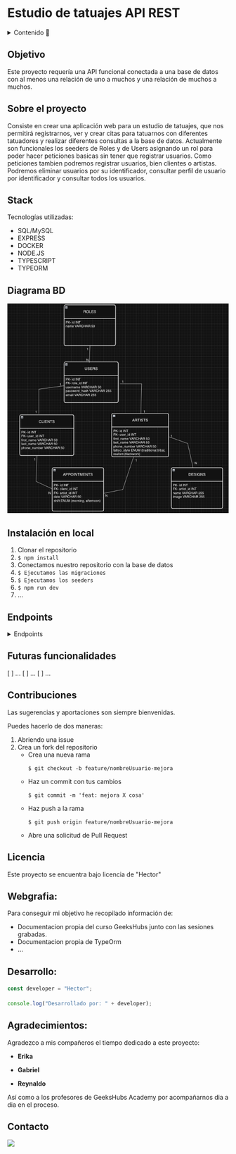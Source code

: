 # Estudio de tatuajes API REST

<details>
  <summary>Contenido 📝</summary>
  <ol>
    <li><a href="#objetivo">Objetivo</a></li>
    <li><a href="#sobre-el-proyecto">Sobre el proyecto</a></li>
    <li><a href="#stack">Stack</a></li>
    <li><a href="#diagrama-bd">Diagrama</a></li>
    <li><a href="#instalación-en-local">Instalación</a></li>
    <li><a href="#endpoints">Endpoints</a></li>
    <li><a href="#futuras-funcionalidades">Futuras funcionalidades</a></li>
    <li><a href="#contribuciones">Contribuciones</a></li>
    <li><a href="#licencia">Licencia</a></li>
    <li><a href="#webgrafia">Webgrafia</a></li>
    <li><a href="#desarrollo">Desarrollo</a></li>
    <li><a href="#agradecimientos">Agradecimientos</a></li>
    <li><a href="#contacto">Contacto</a></li>
  </ol>
</details>

## Objetivo

Este proyecto requería una API funcional conectada a una base de datos con al menos una relación de uno a muchos y una relación de muchos a muchos.

## Sobre el proyecto

Consiste en crear una aplicación web para un estudio de tatuajes, que nos permitirá registrarnos, ver y crear citas para tatuarnos con diferentes tatuadores y realizar diferentes consultas a la base de datos. Actualmente son funcionales los seeders de Roles y de Users asignando un rol para poder hacer peticiones basicas sin tener que registrar usuarios. Como peticiones tambien podremos registrar usuarios, bien clientes o artistas. Podremos eliminar usuarios por su identificador, consultar perfil de usuario por identificador y consultar todos los usuarios.

## Stack

Tecnologías utilizadas:

- SQL/MySQL
- EXPRESS
- DOCKER
- NODE.JS
- TYPESCRIPT
- TYPEORM

## Diagrama BD

!['imagen-db'](./EstudioTatuajesDB.png)

## Instalación en local

1. Clonar el repositorio
2. `$ npm install`
3. Conectamos nuestro repositorio con la base de datos
4. `$ Ejecutamos las migraciones`
5. `$ Ejecutamos los seeders`
6. `$ npm run dev`
7. ...

## Endpoints

<details>
<summary>Endpoints</summary>

- AUTH

- REGISTER CLIENT

          POST http://localhost:3000/api/auth/registerClient

    body:

    ```js
        {
            "username": "josefa86",
            "email": "josefa86@email.com",
            "password": "123548abc",
            "first_name": "Jose",
            "phone_number": "635873637"
        }
    ```
- REGISTER ARTIST

          POST http://localhost:3000/api/auth/registerArtist

    body:

    ```js
        {
            "username": "Tomas55",
            "email": "Tomas55@email.com",
            "password": "129876abc",
            "first_name": "Tomas",
            "phone_number": "65986843",
            "tattoo_style": "traditional"
        }
    ```

- LOGIN

          POST http://localhost:3000/api/authlogin

    body:

    ```js
        {
            "email": "david@email.com",
            "password_hash": "123456abc"
        }
    ```

- GET PROFILE (NUESTRO UNICAMENTE, DEBEREMOS ESTAR LOGEADOS)

          GET http://localhost:3000/api/:id

    - Insertamos el ID de nuestro user para visualizar los datos del perfil.

- UPDATE USER

          PATCH http://localhost:3000/api/auth/:id

    body:

    ```js
        {
            "username": "Davicin76"
        }
    ```


- APPOINTMENTS

- CREAR UN APPOINTMENT (UNICAMENTE PUEDEN LOS ARTISTAS)

          POST http://localhost:3000/api/appointments/newAppointment

      body:

    ```js
        {
            "client": "2",
            "artist": "2",
            "date": "2024-05-14",
            "shift": "afternoon"
        }
    ```

- MODIFICAR DATOS DE UN APPOINTMENT (UNICAMENTE PUEDEN LOS ARTISTAS)

           PATCH http://localhost:3000/api/appointments/update/:id

        body:

    ```js
        {
            "shift": "afternoon"
        }   

- BORRAR UN APPOINTMENT (UNICAMENTE PUEDEN LOS ARTISTAS)

           DELETE http://localhost:3000/api/appointments/delete/:id

- VISUALIZAR LAS CITAS QUE TENGA UN PROPIO CLIENTE (UNICAMENTE)

           GET http://localhost:3000/api/appointments/myClientSessions/:id

- VISUALIZAR LAS CITAS QUE TENGA UN PROPIO ARTISTA (UNICAMENTE)

           GET http://localhost:3000/api/appointments/myArtistSessions/:id

</details>

## Futuras funcionalidades

[ ] ...
[ ] ...
[ ] ...

## Contribuciones

Las sugerencias y aportaciones son siempre bienvenidas.

Puedes hacerlo de dos maneras:

1. Abriendo una issue
2. Crea un fork del repositorio
   - Crea una nueva rama
     ```
     $ git checkout -b feature/nombreUsuario-mejora
     ```
   - Haz un commit con tus cambios
     ```
     $ git commit -m 'feat: mejora X cosa'
     ```
   - Haz push a la rama
     ```
     $ git push origin feature/nombreUsuario-mejora
     ```
   - Abre una solicitud de Pull Request

## Licencia

Este proyecto se encuentra bajo licencia de "Hector"

## Webgrafia:

Para conseguir mi objetivo he recopilado información de:

- Documentacion propia del curso GeeksHubs junto con las sesiones grabadas.
- Documentacion propia de TypeOrm
- ...

## Desarrollo:

```js
const developer = "Hector";

console.log("Desarrollado por: " + developer);
```

## Agradecimientos:

Agradezco a mis compañeros el tiempo dedicado a este proyecto:

- **Erika**

- **Gabriel**

- **Reynaldo**

Así como a los profesores de GeeksHubs Academy por acompañarnos dia a dia en el proceso.

## Contacto

<a href = "hsoriano9986@gmail.com"><img src="https://img.shields.io/badge/Gmail-C6362C?style=for-the-badge&logo=gmail&logoColor=white" target="_blank"></a>
